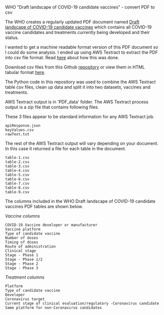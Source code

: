 WHO "Draft landscape of COVID-19 candidate vaccines" - convert PDF to csv

The WHO creates a regularly updated PDF document named <a href="https://www.who.int/publications/m/item/draft-landscape-of-covid-19-candidate-vaccines" target="_blank" rel="noopener noreferrer">Draft landscape of COVID-19 candidate vaccines</a> which contains all COVID-19 vaccine candidates and treatments currently being developed and their status.

I wanted to get a machine readable format version of this PDF document so I could do some analysis. I ended up using AWS Textract to extract the PDF into csv file format. 
Read <a href="https://009co.com/?page_id=1212" target="_blank">here</a> about how this was done.

Download csv files from this Github <a href="https://github.com/sitrucp/who_vaccine_landscape" target="_blank">repository</a> or view them in HTML tabular format <a href="https://sitrucp.github.io/who_vaccine_landscape" target="_blank">here</a>.

The Python code in this repository was used to combine the AWS Textract table csv files, clean up data and split it into two datasets, vaccines and treatments.

AWS Textract output is in 'PDF_data' folder. The AWS Textract process output is a zip file that contains following files.

These 3 files appear to be standard information for any AWS Textract job.

    apiResponse.json
    keyValues.csv
    rawText.txt

The rest of the AWS Textract output will vary depending on your document. In this case it returned a file for each table in the document.

    table-1.csv
    table-2.csv
    table-3.csv
    table-4.csv
    table-5.csv
    table-6.csv
    table-7.csv
    table-8.csv
    table-9.csv

The columns included in the WHO Draft landscape of COVID-19 candidate vaccines PDF tables are shown below.

*Vaccine columns*

    COVID-19 Vaccine developer or manufacturer
    Vaccine platform
    Type of candidate vaccine
    Number of doses
    Timing of doses
    Route of administration
    Clinical stage
    Stage - Phase 1
    Stage - Phase 1/2
    Stage - Phase 2
    Stage - Phase 3

*Treatment columns*

    Platform
    Type of candidate vaccine
    Developer
    Coronavirus target
    Current stage of clinical evaluation/regulatory -Coronavirus candidate
    Same platform for non-Coronavirus candidates